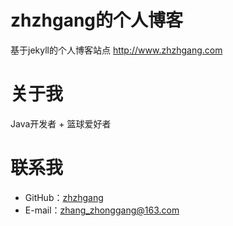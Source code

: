 # zhzhgang的个人博客

基于jekyll的个人博客站点 http://www.zhzhgang.com

# 关于我

Java开发者 + 篮球爱好者

# 联系我

* GitHub：[zhzhgang](https://github.com/zhzhgang)
* E-mail：zhang_zhonggang@163.com

